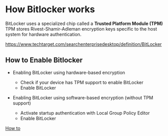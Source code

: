 # How Bitlocker works

BitLocker uses a specialized chip called a **Trusted Platform Module (TPM)**
TPM stores Rivest-Shamir-Adleman encryption keys specific to the host system for hardware authentication.

https://www.techtarget.com/searchenterprisedesktop/definition/BitLocker

## How to Enable Bitlocker
- Enabling BitLocker using hardware-based encryption
  - Check if your device has TPM support to enable BitLocker
  - Enable BitLocker

- Enabling BitLocker using software-based encryption (without TPM support)
  - Activate startup authentication with Local Group Policy Editor
  - Enable BitLocker

[How to](https://superops.com/blog/bitlocker-encryption-windows-10)

